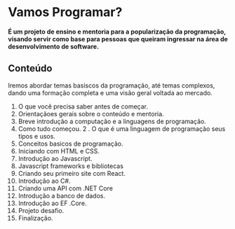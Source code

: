 # Vamos Programar?

**É um projeto de ensino e mentoria para a popularização da programação, visando servir como base para pessoas que queiram ingressar na área de desenvolvimento de software.**

## Conteúdo

Iremos abordar temas basiscos da programação, até temas complexos, dando uma formação completa e uma visão geral voltada ao mercado.

1. O que você precisa saber antes de começar.
  1. Orientaçãoes gerais sobre o conteúdo e mentoria.
2. Breve introdução a computação e a linguagens de programação.
  1. Como tudo começou.
  2 . O que é uma linguagem de programação seus tipos e usos.  
3. Conceitos basicos de programação.
4. Iniciando com HTML e CSS.
5. Introdução ao Javascript.
6. Javascript frameworks e bibliotecas
7. Criando seu primeiro site com React.
8. Introdução ao C#.
9. Criando uma API com .NET Core
10. Introdução a banco de dados.
11. Introdução ao EF .Core.
12. Projeto desafio.
13. Finalização.

